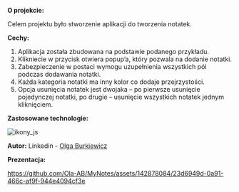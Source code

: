 **O projekcie:**

Celem projektu było stworzenie aplikacji do tworzenia notatek.


**Cechy:**

1.	Aplikacja została zbudowana na podstawie podanego przykładu.
2.	Klikniecie w przycisk otwiera popup’a, który pozwala na dodanie notatki. 
3.	 Zabezpieczenie w postaci wymogu uzupełnienia wszystkich pól podczas dodawania notatki.
4.	Każda kategoria notatki ma inny kolor co dodaje przejrzystości.
5.	Opcja usunięcia notatek jest dwojaka – po pierwsze usunięcie pojedynczej notatki, po drugie – usunięcie wszystkich notatek jednym kliknięciem. 


**Zastosowane technologie:** 

![ikony_js](https://github.com/Ola-AB/Form-validator/assets/142878084/1cd99327-790d-4a30-9d1e-1b6169e0d718)

**Autor:**
Linkedin - [Olga Burkiewicz](https://www.linkedin.com/in/olga-burkiewicz-990058a4/)

**Prezentacja:**

https://github.com/Ola-AB/MyNotes/assets/142878084/23d6949d-0a91-466c-af9f-944e4094cf3e






